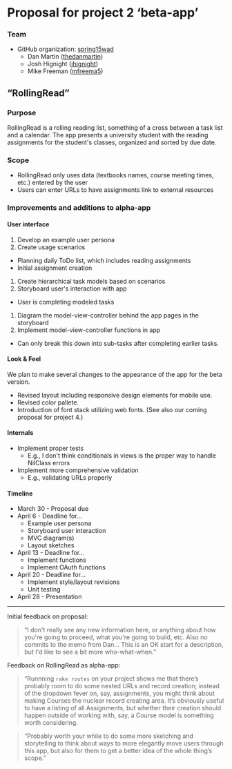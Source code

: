 # Proposal for project 2 &lsquo;beta-app&rsquo;

### Team

* GitHub organization: [spring15wad](https://github.com/spring15wad)
  * Dan Martin ([thedanmartin](https://github.com/thedanmartin))
  * Josh Hignight ([jhignight](https://github.com/jhignight))
  * Mike Freeman ([mfreema5](https://github.com/mfreema5))

## &ldquo;RollingRead&rdquo;

### Purpose

RollingRead is a rolling reading list, something of a cross between a task list and a calendar.  The app presents a university student with the reading assignments for the student's classes, organized and sorted by due date.

### Scope

* RollingRead only uses data (textbooks names, course meeting times, etc.) entered by the user
* Users can enter URLs to have assignments link to external resources

### Improvements and additions to alpha-app

#### User interface

1. Develop an example user persona
1. Create usage scenarios
  * Planning daily ToDo list, which includes reading assignments
  * Initial assignment creation
1. Create hierarchical task models based on scenarios
1. Storyboard user's interaction with app
  * User is completing modeled tasks
1. Diagram the model-view-controller behind the app pages in the storyboard
1. Implement model-view-controller functions in app
  * Can only break this down into sub-tasks after completing earlier tasks.

#### Look & Feel

We plan to make several changes to the appearance of the app for the beta version.

* Revised layout including responsive design elements for mobile use.
* Revised color pallete.
* Introduction of font stack utilizing web fonts. (See also our coming proposal for project 4.)

#### Internals

* Implement proper tests
  * E.g., I don't think conditionals in views is the proper way to handle NilClass errors
* Implement more comprehensive validation
  * E.g., validating URLs properly

#### Timeline

* March 30 - Proposal due
* April 6  - Deadline for…
  * Example user persona
  * Storyboard user interaction
  * MVC diagram(s)
  * Layout sketches
* April 13 - Deadline for…
  * Implement functions
  * Implement OAuth functions
* April 20 - Deadline for…
  * Implement style/layout revisions
  * Unit testing
* April 28 - Presentation

----

Initial feedback on proposal:

>&ldquo;I don't really see any new information here, or anything about how you're going to proceed, what you're going to build, etc. Also no commits to the memo from Dan... This is an OK start for a description, but I'd like to see a bit more who-what-when.&rdquo;

Feedback on RollingRead as alpha-app:

>&ldquo;Runnning `rake routes` on your project shows me that there’s probably room to do some nested URLs and record creation; instead of the dropdown fever on, say, assignments, you might think about making Courses the nuclear record creating area. It’s obviously useful to have a listing of all Assignments, but whether their creation should happen outside of working with, say, a Course model is something worth considering. 
  
>&ldquo;Probably worth your while to do some more sketching and storytelling to think about ways to more elegantly move users through this app, but also for them to get a better idea of the whole thing’s scope.&rdquo;


